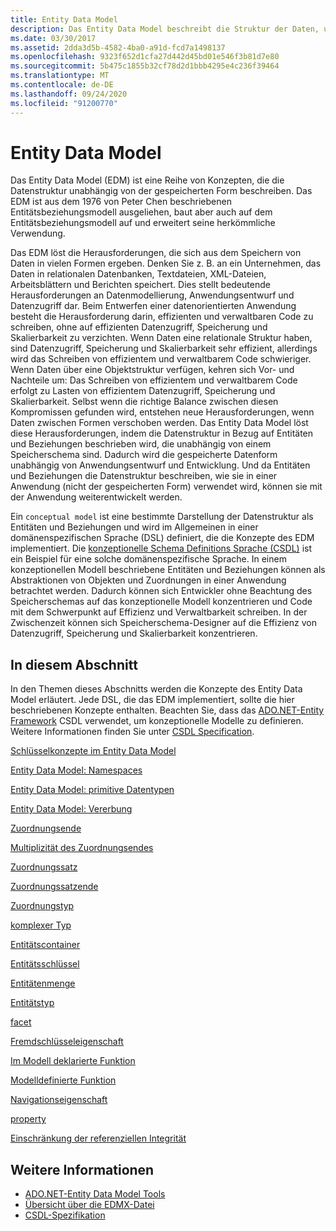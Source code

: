 ```yaml
---
title: Entity Data Model
description: Das Entity Data Model beschreibt die Struktur der Daten, unabhängig von Ihrer gespeicherten Form, die Herausforderungen behandelt, die sich aus der Speicherung von Daten in vielen Formularen ergeben.
ms.date: 03/30/2017
ms.assetid: 2dda3d5b-4582-4ba0-a91d-fcd7a1498137
ms.openlocfilehash: 9323f652d1cfa27d442d45bd01e546f3b81d7e80
ms.sourcegitcommit: 5b475c1855b32cf78d2d1bbb4295e4c236f39464
ms.translationtype: MT
ms.contentlocale: de-DE
ms.lasthandoff: 09/24/2020
ms.locfileid: "91200770"
---
```

# <a name="entity-data-model"></a>Entity Data Model

Das Entity Data Model (EDM) ist eine Reihe von Konzepten, die die Datenstruktur unabhängig von der gespeicherten Form beschreiben. Das EDM ist aus dem 1976 von Peter Chen beschriebenen Entitätsbeziehungsmodell ausgeliehen, baut aber auch auf dem Entitätsbeziehungsmodell auf und erweitert seine herkömmliche Verwendung.  
  
 Das EDM löst die Herausforderungen, die sich aus dem Speichern von Daten in vielen Formen ergeben. Denken Sie z. B. an ein Unternehmen, das Daten in relationalen Datenbanken, Textdateien, XML-Dateien, Arbeitsblättern und Berichten speichert. Dies stellt bedeutende Herausforderungen an Datenmodellierung, Anwendungsentwurf und Datenzugriff dar. Beim Entwerfen einer datenorientierten Anwendung besteht die Herausforderung darin, effizienten und verwaltbaren Code zu schreiben, ohne auf effizienten Datenzugriff, Speicherung und Skalierbarkeit zu verzichten. Wenn Daten eine relationale Struktur haben, sind Datenzugriff, Speicherung und Skalierbarkeit sehr effizient, allerdings wird das Schreiben von effizientem und verwaltbarem Code schwieriger. Wenn Daten über eine Objektstruktur verfügen, kehren sich Vor- und Nachteile um: Das Schreiben von effizientem und verwaltbarem Code erfolgt zu Lasten von effizientem Datenzugriff, Speicherung und Skalierbarkeit. Selbst wenn die richtige Balance zwischen diesen Kompromissen gefunden wird, entstehen neue Herausforderungen, wenn Daten zwischen Formen verschoben werden. Das Entity Data Model löst diese Herausforderungen, indem die Datenstruktur in Bezug auf Entitäten und Beziehungen beschrieben wird, die unabhängig von einem Speicherschema sind. Dadurch wird die gespeicherte Datenform unabhängig von Anwendungsentwurf und Entwicklung. Und da Entitäten und Beziehungen die Datenstruktur beschreiben, wie sie in einer Anwendung (nicht der gespeicherten Form) verwendet wird, können sie mit der Anwendung weiterentwickelt werden.  
  
 Ein `conceptual model` ist eine bestimmte Darstellung der Datenstruktur als Entitäten und Beziehungen und wird im Allgemeinen in einer domänenspezifischen Sprache (DSL) definiert, die die Konzepte des EDM implementiert. Die [konzeptionelle Schema Definitions Sprache (CSDL)](/ef/ef6/modeling/designer/advanced/edmx/csdl-spec) ist ein Beispiel für eine solche domänenspezifische Sprache. In einem konzeptionellen Modell beschriebene Entitäten und Beziehungen können als Abstraktionen von Objekten und Zuordnungen in einer Anwendung betrachtet werden. Dadurch können sich Entwickler ohne Beachtung des Speicherschemas auf das konzeptionelle Modell konzentrieren und Code mit dem Schwerpunkt auf Effizienz und Verwaltbarkeit schreiben. In der Zwischenzeit können sich Speicherschema-Designer auf die Effizienz von Datenzugriff, Speicherung und Skalierbarkeit konzentrieren.  
  
## <a name="in-this-section"></a>In diesem Abschnitt  

 In den Themen dieses Abschnitts werden die Konzepte des Entity Data Model erläutert. Jede DSL, die das EDM implementiert, sollte die hier beschriebenen Konzepte enthalten. Beachten Sie, dass das [ADO.NET-Entity Framework](./ef/index.md) CSDL verwendet, um konzeptionelle Modelle zu definieren. Weitere Informationen finden Sie unter [CSDL Specification](/ef/ef6/modeling/designer/advanced/edmx/csdl-spec).  
  
 [Schlüsselkonzepte im Entity Data Model](entity-data-model-key-concepts.md)  
  
 [Entity Data Model: Namespaces](entity-data-model-namespaces.md)  
  
 [Entity Data Model: primitive Datentypen](entity-data-model-primitive-data-types.md)  
  
 [Entity Data Model: Vererbung](entity-data-model-inheritance.md)  
  
 [Zuordnungsende](association-end.md)  
  
 [Multiplizität des Zuordnungsendes](association-end-multiplicity.md)  
  
 [Zuordnungssatz](association-set.md)  
  
 [Zuordnungssatzende](association-set-end.md)  
  
 [Zuordnungstyp](association-type.md)  
  
 [komplexer Typ](complex-type.md)  
  
 [Entitätscontainer](entity-container.md)  
  
 [Entitätsschlüssel](entity-key.md)  
  
 [Entitätenmenge](entity-set.md)  
  
 [Entitätstyp](entity-type.md)  
  
 [facet](facet.md)  
  
 [Fremdschlüsseleigenschaft](foreign-key-property.md)  
  
 [Im Modell deklarierte Funktion](model-declared-function.md)  
  
 [Modelldefinierte Funktion](model-defined-function.md)  
  
 [Navigationseigenschaft](navigation-property.md)  
  
 [property](property.md)  
  
 [Einschränkung der referenziellen Integrität](referential-integrity-constraint.md)  
  
## <a name="see-also"></a>Weitere Informationen

- [ADO.NET-Entity Data Model Tools](/previous-versions/dotnet/netframework-4.0/bb399249(v=vs.100))
- [Übersicht über die EDMX-Datei](/previous-versions/dotnet/netframework-4.0/cc982042(v=vs.100))
- [CSDL-Spezifikation](/ef/ef6/modeling/designer/advanced/edmx/csdl-spec)
